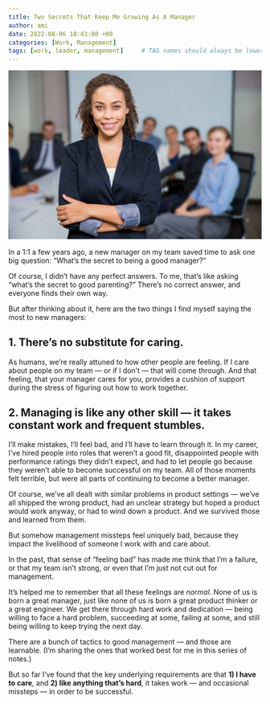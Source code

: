 ```yaml
---
title: Two Secrets That Keep Me Growing As A Manager
author: ami
date: 2022-08-06 18:43:00 +00
categories: [Work, Management]
tags: [work, leader, management]     # TAG names should always be lowercase
---
```


![leader-manager](/assets/img/leader-manager.jpg)

In a 1:1 a few years ago, a new manager on my team saved time to ask one big question: “What’s the secret to being a good manager?”

Of course, I didn’t have any perfect answers. To me, that’s like asking “what’s the secret to good parenting?” There’s no correct answer, and everyone finds their own way.

But after thinking about it, here are the two things I find myself saying the most to new managers:

## 1. There’s no substitute for caring.

As humans, we’re really attuned to how other people are feeling. If I care about people on my team — or if I don’t — that will come through. And that feeling, that your manager cares for you, provides a cushion of support during the stress of figuring out how to work together.

## 2. Managing is like any other skill — it takes constant work and frequent stumbles.

I’ll make mistakes, I’ll feel bad, and I’ll have to learn through it. In my career, I’ve hired people into roles that weren’t a good fit, disappointed people with performance ratings they didn’t expect, and had to let people go because they weren’t able to become successful on my team. All of those moments felt terrible, but were all parts of continuing to become a better manager.

Of course, we’ve all dealt with similar problems in product settings — we’ve all shipped the wrong product, had an unclear strategy but hoped a product would work anyway, or had to wind down a product. And we survived those and learned from them.  

But somehow management missteps feel uniquely bad, because they impact the livelihood of someone I work with and care about.

In the past, that sense of “feeling bad” has made me think that I’m a failure, or that my team isn’t strong, or even that I’m just not cut out for management.

It’s helped me to remember that all these feelings are *normal*. None of us is born a great manager, just like none of us is born a great product thinker or a great engineer. We get there through hard work and dedication — being willing to face a hard problem, succeeding at some, failing at some, and still being willing to keep trying the next day.

There are a bunch of tactics to good management — and those are learnable. (I’m sharing the ones that worked best for me in this series of notes.)  

But so far I’ve found that the key underlying requirements are that **1) I have to care**, and **2) like anything that’s hard**, it takes work — and occasional missteps — in order to be successful.

